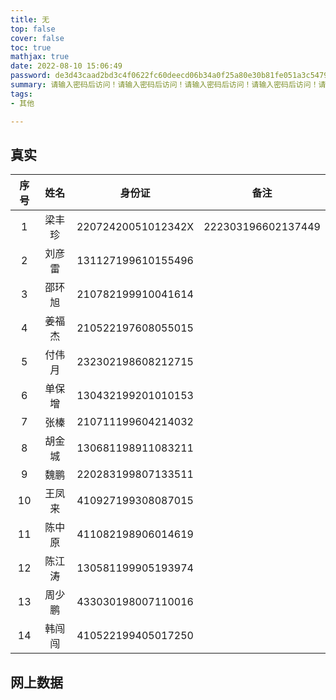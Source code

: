 ```yaml
---
title: 无
top: false
cover: false
toc: true
mathjax: true
date: 2022-08-10 15:06:49
password: de3d43caad2bd3c4f0622fc60deecd06b34a0f25a80e30b81fe051a3c54799bb
summary: 请输入密码后访问！请输入密码后访问！请输入密码后访问！请输入密码后访问！请输入密码后访问！请输入密码后访问！请输入密码后访问！请输入密码后访问！请输入密码后访问！请输入密码后访问！请输入密码后访问！请输入密码后访问！请输入密码后访问！
tags:
- 其他

---
```


## 真实

| 序号 |  姓名  |       身份证       |        备注        |
| :--: | :----: | :----------------: | :----------------: |
|  1   | 梁丰珍 | 22072420051012342X | 222303196602137449 |
|  2   | 刘彦雷 | 131127199610155496 |                    |
|  3   | 邵环旭 | 210782199910041614 |                    |
|  4   | 姜福杰 | 210522197608055015 |                    |
|  5   | 付伟月 | 232302198608212715 |                    |
|  6   | 单保增 | 130432199201010153 |                    |
|  7   |  张榛  | 210711199604214032 |                    |
|  8   | 胡金城 | 130681198911083211 |                    |
|  9   |  魏鹏  | 220283199807133511 |                    |
|  10  | 王凤来 | 410927199308087015 |                    |
|  11  | 陈中原 | 411082198906014619 |                    |
|  12  | 陈江涛 | 130581199905193974 |                    |
|  13  | 周少鹏 | 433030198007110016 |                    |
|  14  | 韩闯闯 | 410522199405017250 |                    |



## 网上数据

















